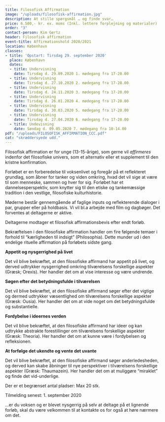 ```yaml
---
title: Filosofisk Affirmation
image: "/uploads/filosofisk-affirmation.jpg"
description: At stille spørgsmål … og finde svar…
price: 6.500,- kr. ex. moms (Inkl. lettere forplejning og materialer)
order: "3"
contact-person: Kim Gørtz
header: Filosofisk affirmation
event-title: Affirmationshold 2020/2021
location: København
classes:
- title: 'Opstart: Tirsdag 29. september 2020'
  place: København
  dates:
  - title: Undervisning
    date: Tirsdag d. 29.09.2020 1. mødegang fra 17-20.00
  - title: Undervisning
    date: Tirsdag d. 27.10.2020 2. mødegang fra 17-20.00
  - title: Undervisning
    date: Tirsdag d. 24.11.2020 3. mødegang fra 17-20.00
  - title: Undervisning
    date: Tirsdag d. 26.01.2020 4. mødegang fra 17-20.00
  - title: Undervisning
    date: Tirsdag d. 30.03.2020 5. mødegang fra 17-20.00
  - title: Undervisning
    date: Tirsdag d. 27.04.2020 6. mødegang fra 17-20.00
  - title: Undevisning
    date: Søndag d. 09.05.2020 7. mødegang fra 10-14.00
pdf: "/uploads/FILOSOFISK_AFFIRMATION_CCC.pdf"
cat: "skræddersyede udd."
---
```

Filosofisk affirmation er for unge (13-15-årige), som gerne vil _affirmeres_ indenfor det filosofiske univers, som et alternativ eller et supplement til den kristne konfirmation.

Forløbet er en forberedelse til voksenlivet og foregår på et reflekteret grundlag, som åbner for tanker og viden omkring, hvad det vil sige at være til som menneske, sammen og hver for sig. Forløbet har et dannelsesperspektiv, som knytter sig til den etiske og tankemæssige tradition i den vestlige, filosofiske kulturhistorie.

Møderne består gennemgående af faglige inputs og reflekterende dialoger i par, grupper eller på holdbasis. Vi vil bl.a arbejde med film og dagbøger. Det forventes at deltagerne er aktive.

Deltagerne modtager et filosofisk affirmationsbevis efter endt forløb.

Bekræftelsen i den filosofiske affirmation handler om fire følgende temaer i forhold til “kærligheden til indsigt” (Philosophia). Dette munder ud i den endelige rituelle affirmation på forløbets sidste gang.

**Appetit og nysgerrighed på livet**

Det vil blive bekræftet, at den filosofiske affirmand har appetit på livet, og derved udtrykker nysgerrighed omkring tilværelsens forskellige aspekter (Græsk; Orexis). Her handler det om at vise interesse og være undrende.

**Søgen efter det betydningsfulde i tilværelsen**

Det vil blive bekræftet, at den filosofiske affirmand søger efter det vigtige og dermed udtrykker væsentlighed om tilværelsens forskellige aspekter (Græsk: Ousia). Her handler det om at vide noget om det betydningsfulde og substantielle.

**Fordybelse i ideernes verden**

Det vil blive bekræftet, at den filosofiske affirmand har ideer og kan udtrykke abstrakte forestillinger om tilværelsens forskellige aspekter (Græsk: Theoria). Her handler det om at kunne være i fordybelsen og refleksionen.

**At forfølge det ukendte og vente det uvante**

Det vil blive bekræftet, at den filosofiske affirmand søger anderledesheden, og derved kan skabe åbninger til nye perspektiver i tilværelsens forskellige aspekter (Græsk: Thaumazein). Her handler det om at muliggøre “miraklet” og finde det vid-underlige.

Der er et begrænset antal pladser: Max 20 stk.

Tilmelding senest: 1. september 2020

...er du voksen og er blevet nysgerrig på selv at deltage på et lignende forløb, skal du være velkommen til at kontakte os for også at høre nærmere om det.